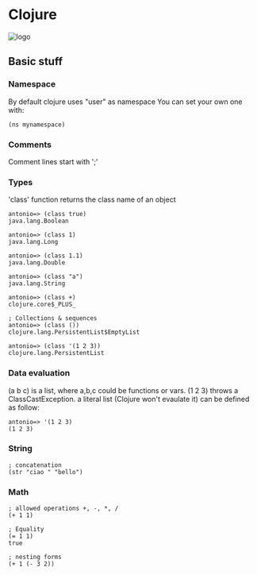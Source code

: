 # Clojure #
![logo](http://clojure.org/space/showimage/clojure-icon.gif)

## Basic stuff ##

### Namespace ###
By default clojure uses "user" as namespace
You can set your own one with:
````
(ns mynamespace)
````

### Comments ###
Comment lines start with ';'


### Types ###
'class' function returns the class name of an object
````
antonio=> (class true)
java.lang.Boolean

antonio=> (class 1)
java.lang.Long

antonio=> (class 1.1)
java.lang.Double

antonio=> (class "a")
java.lang.String

antonio=> (class +)
clojure.core$_PLUS_

; Collections & sequences
antonio=> (class ())
clojure.lang.PersistentList$EmptyList

antonio=> (class '(1 2 3))
clojure.lang.PersistentList

````
### Data evaluation ###
(a b c) is a list, where a,b,c could be functions or vars.
(1 2 3) throws a ClassCastException.
a literal list (Clojure won't evaulate it) can be defined as follow:
````
antonio=> '(1 2 3)
(1 2 3)
````

### String ###

````
; concatenation
(str "ciao " "bello")
````

### Math ###
````
; allowed operations +, -, *, /
(+ 1 1)

; Equality
(= 1 1)
true

; nesting forms
(+ 1 (- 3 2))


````

